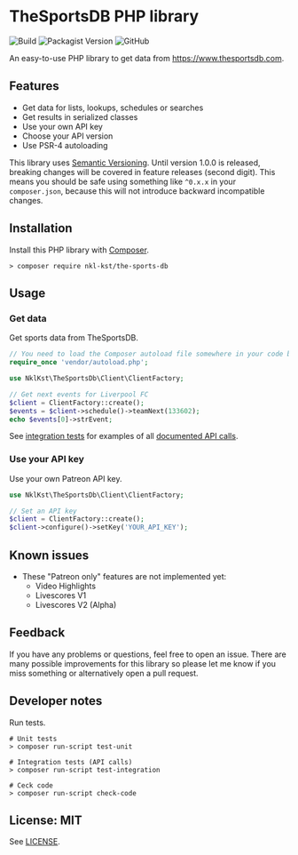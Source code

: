 # TheSportsDB PHP library

![Build](https://github.com/nkl-kst/the-sports-db/workflows/Build/badge.svg)
![Packagist Version](https://img.shields.io/packagist/v/nkl-kst/the-sports-db)
![GitHub](https://img.shields.io/github/license/nkl-kst/the-sports-db)

An easy-to-use PHP library to get data from https://www.thesportsdb.com.

## Features

- Get data for lists, lookups, schedules or searches
- Get results in serialized classes
- Use your own API key
- Choose your API version
- Use PSR-4 autoloading

This library uses [Semantic Versioning](https://semver.org). Until version 1.0.0 is released, breaking changes will be 
covered in feature releases (second digit). This means you should be safe using something like `^0.x.x` in your 
`composer.json`, because this will not introduce backward incompatible changes.

## Installation

Install this PHP library with [Composer](https://getcomposer.org).

```shell
> composer require nkl-kst/the-sports-db
```

## Usage

### Get data

Get sports data from TheSportsDB.

```php
// You need to load the Composer autoload file somewhere in your code before
require_once 'vendor/autoload.php';

use NklKst\TheSportsDb\Client\ClientFactory;

// Get next events for Liverpool FC
$client = ClientFactory::create();
$events = $client->schedule()->teamNext(133602);
echo $events[0]->strEvent;
```

See [integration tests](https://github.com/nkl-kst/the-sports-db/tree/master/test/integration) for examples of all 
[documented API calls](https://www.thesportsdb.com/api.php).

### Use your API key

Use your own Patreon API key.

```php
use NklKst\TheSportsDb\Client\ClientFactory;

// Set an API key
$client = ClientFactory::create();
$client->configure()->setKey('YOUR_API_KEY');
```

## Known issues

- These "Patreon only" features are not implemented yet:
  - Video Highlights
  - Livescores V1
  - Livescores V2 (Alpha)


## Feedback

If you have any problems or questions, feel free to open an issue. There are many possible improvements for this 
library so please let me know if you miss something or alternatively open a pull request.

## Developer notes

Run tests.

```shell
# Unit tests
> composer run-script test-unit

# Integration tests (API calls)
> composer run-script test-integration

# Ceck code
> composer run-script check-code
```

## License: MIT

See [LICENSE](LICENSE.md).
